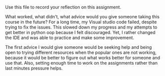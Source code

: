 Use this file to record your reflection on this assignment. 

What worked, what didn't, what advice would you give someone taking this course in the future?
For a long time, my Visual studio code failed, despite trying to fix the issues. This slowed down my progress and my attempts to get better in python oop because I felt discouraged. Yet, I rather changed the IDE and was able to practice and make some improvement. 

The first advice I would give someone would be seeking help and being open to trying different resources when the popular ones are not working, because it would be better to figure out what works better for someone and use that. Also, setting enough time to work on the assignments rather than last minutes pressure helps.
